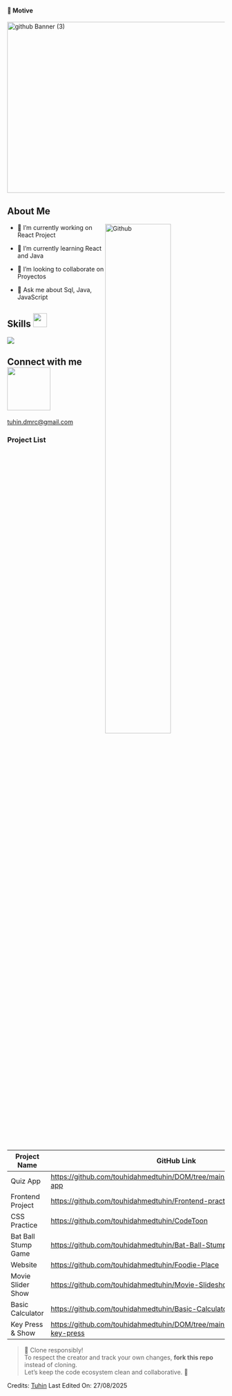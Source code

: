 ####  🎯 Motive

<img width="1584" height="396" alt="github Banner (3)" src="https://github.com/user-attachments/assets/19fa6e3a-3b18-4315-b43a-2b44ad203861" />

<h2>About Me </h2>
<img width="55%" align="right" alt="Github" src="https://raw.githubusercontent.com/onimur/.github/master/.resources/git-header.svg" />


- 🔭 I’m currently working on  React Project
  
- 🌱 I’m currently learning React and  Java 
  
- 👯 I’m looking to collaborate on Proyectos
  
- 💬 Ask me about Sql, Java, JavaScript
  


<h2> Skills <img src = "https://media2.giphy.com/media/QssGEmpkyEOhBCb7e1/giphy.gif?cid=ecf05e47a0n3gi1bfqntqmob8g9aid1oyj2wr3ds3mg700bl&rid=giphy.gif" width = 32px> </h2>

<img src="https://skillicons.dev/icons?i=bash,js,css,html,react,tailwind,bootstrap,figma,git,github" />


<!-- This is extra code for future use -->
<!-- New banner -->
<!-- <img width="1584" height="396" alt="touhidahmedtuhin-skills" src="https://github.com/user-attachments/assets/0b4a6d19-9eba-4d53-95d4-d36092fdc134" /> -->
<!-- <img width="1584" height="396" alt="touhidahmedtuhin-skills (3)" src="https://github.com/user-attachments/assets/547bd366-2b34-4d55-a76d-4a47f2894cbf" /> -->
<!--<img src="https://skillicons.dev/icons?i=bash,js,css,html,react,tailwind,bootstrap,figma,git,github" /> -->
<!-- #### 🔨 Workspace
<img src="https://skillicons.dev/icons?i=idea,vscode" /> -->
<!-- <img width="1584" height="396" alt="touhidahmedtuhin-skills" src="https://github.com/user-attachments/assets/27b1aefc-87b1-405a-949a-2e2850b601b7" /> -->
<!-- This is the end of extra part -->

<h2> Connect with me <img src='https://raw.githubusercontent.com/ShahriarShafin/ShahriarShafin/main/Assets/handshake.gif' width="100px"> </h2> 
        <a href="https://mail.google.com/mail/?view=cm&fs=1&to=tuhin.dmrc@gmail.com" target="_blank" rel="noopener noreferrer">tuhin.dmrc@gmail.com</a> </br>



### Project List
| Project Name          | GitHub Link                          |
|-----------------------|--------------------------------------|
| Quiz App             | https://github.com/touhidahmedtuhin/DOM/tree/main/DOM/Projects/Quiz-app |
| Frontend Project      | https://github.com/touhidahmedtuhin/Frontend-practice-projects  |
| CSS Practice      | https://github.com/touhidahmedtuhin/CodeToon  |
| Bat Ball Stump Game      | https://github.com/touhidahmedtuhin/Bat-Ball-Stump-cricket-mini-game   |
| Website      | https://github.com/touhidahmedtuhin/Foodie-Place   |
| Movie Slider Show      | https://github.com/touhidahmedtuhin/Movie-Slideshow   |
| Basic Calculator   | https://github.com/touhidahmedtuhin/Basic-Calculator  |
| Key Press & Show | https://github.com/touhidahmedtuhin/DOM/tree/main/DOM/Projects/15mini-key-press |


> 🚀 Clone responsibly!  
> To respect the creator and track your own changes, **fork this repo** instead of cloning.  
> Let’s keep the code ecosystem clean and collaborative. 🌱

Credits: [Tuhin](https://github.com/touhidahmedtuhin)
Last Edited On: 27/08/2025

<!-- this a footer for future use 
<p align="center">
        <img src="https://raw.githubusercontent.com/mayhemantt/mayhemantt/Update/svg/Bottom.svg" alt="Github Stats" />
</p>
-->



